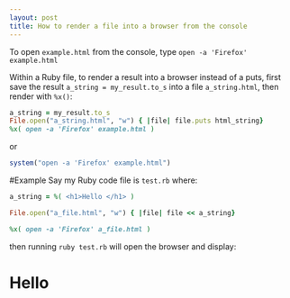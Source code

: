 ```yaml
---
layout: post
title: How to render a file into a browser from the console
---
```


To open `example.html` from the console, type `open -a 'Firefox' example.html`

Within a Ruby file, to render a result into a browser instead of a puts, first save the result `a_string = my_result.to_s` into a file `a_string.html`, then render with `%x()`:

```ruby
a_string = my_result.to_s
File.open("a_string.html", "w") { |file| file.puts html_string}
%x( open -a 'Firefox' example.html )
```
or
```ruby
system("open -a 'Firefox' example.html")
```

#Example
Say my Ruby code file is `test.rb` where:
```ruby
a_string = %( <h1>Hello </h1> )

File.open("a_file.html", "w") { |file| file << a_string}

%x( open -a 'Firefox' a_file.html )
```
then running `ruby test.rb` will open the browser and display:
<h1> Hello </h1>
